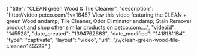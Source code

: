 {
    "title": "CLEAN   green Wood & Tile Cleaner",
    "description": "http:\/\/video.petco.com\/?v=16457 View this video featuring the CLEAN + green Wood andamp; Tile Cleaner, Odor Eliminator andamp; Stain Remover product and shop other similar products on petco.com....",
    "videoid": "145528",
    "date_created": "1394762663",
    "date_modified": "1418181184",
    "type": "captivate",
    "layout": "video",
    "url": "\/v\/clean-green-wood-tile-cleaner\/145528"
}